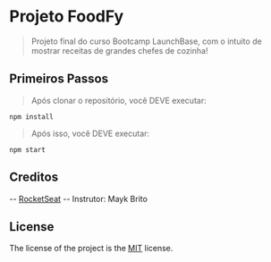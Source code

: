 # Projeto FoodFy

> Projeto final do curso Bootcamp LaunchBase, com o intuito de mostrar receitas de grandes chefes de cozinha!

## Primeiros Passos

> Após clonar o repositório, você DEVE executar:

```
npm install
```

> Após isso, você DEVE executar:

```
npm start
```

## Creditos

-- [RocketSeat](https://rocketseat.com.br/)
-- Instrutor: Mayk Brito

## License
The license of the project is the [MIT](https://github.com/huriellopes/food-fy/blob/master/LICENSE) license.